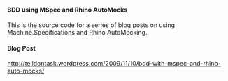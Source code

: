 #### BDD using MSpec and Rhino AutoMocks
This is the source code for a series of blog posts on using Machine.Specifications and Rhino AutoMocking.

#### Blog Post
http://telldontask.wordpress.com/2009/11/10/bdd-with-mspec-and-rhino-auto-mocks/
